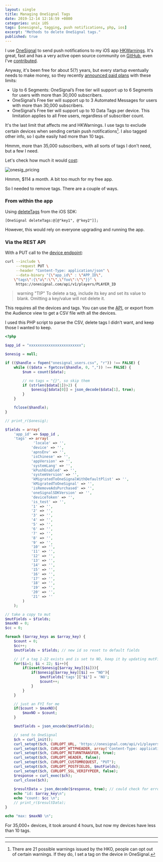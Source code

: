 ```yaml
---
layout: single
title: Managing OneSignal Tags
date: 2019-12-14 12:16:59 +0800
categories: unix iOS 
tags: [onesignal, tagging, push notifications, php, ios]
excerpt: "Methods to delete OneSignal tags."
published: true
---
```


I use [OneSignal](https://onesignal.com/) to send push notifications to my iOS app [HKWarnings](https://itunes.apple.com/hk/app/hkwarnings/id370901118?mt=8). It's great, fast and has a very active open source community on [GitHub](https://github.com/OneSignal/OneSignal-iOS-SDK), even I've [contributed](https://github.com/OneSignal/OneSignal-iOS-SDK/commit/4c1fb7b899b457fb050c95c24fef7cde1998c1ff).

Anyway, it's been free for about 5(?) years, but every startup eventually needs to make money, so they recently [announced paid plans](https://onesignal.com/blog/sustainably-growing-the-onesignal-community/) with these limits:

* Up to 6 Segments: OneSignal’s Free tier will support up to 6 Segments for users with more than 30,000 subscribers.
* OneSignal’s Free tier will support up to 3 Automated Messages for users with more than 30,000 subscribers.
* OneSignal’s Free tier will support up to 10 Data Tags per device. This limitation applies to all Free users, regardless of subscriber count.

It's the last limit that affects me and HKWarnings. I use tags to exclude certain devices when sending certain push notifications[^fn-optout]. I also tagged other info, so I quite easily had more than 10 tags.

Hmmm, more than 35,000 subscribers, with all sorts of tags I don't need, but a few I need.

Let's check how much it would [cost](https://onesignal.com/pricing):

<img data-src="{% asset_path onesig_pricing.png %}" class="lazyload blur-up" alt="onesig_pricing"/>

Hmmm, $114 a month. A bit too much for my free app.

So I needed to remove tags. There are a couple of ways.

### From within the app
Using [deleteTags](https://documentation.onesignal.com/docs/ios-native-sdk#section--deletetags-) from the iOS SDK:

````objective_c
[OneSignal deleteTags:@[@"key1", @"key2"]];
````
However, this would rely on everyone upgrading and running the app.

### Via the REST API
With a PUT call to the [device endpoint](https://documentation.onesignal.com/reference#edit-device):

````bash
curl --include \
     --request PUT \
     --header "Content-Type: application/json" \
     --data-binary "{\"app_id\" : \"APP_ID\",
    \"tags\":{\"a\":\"\",\"foo\":\"\"}}" \
     https://onesignal.com/api/v1/players/PLAYER_ID
````

> warning "TIP"
> To delete a tag, include its key and set its value to blank. Omitting a key/value will not delete it.

This requires all the devices and tags. You can use the [API](https://documentation.onesignal.com/reference#section-example-code-csv-export), or export from the Audience view to get a CSV file with all the devices.

I used this PHP script to parse the CSV, delete tags I didn't want, and keep those I wanted to keep.

````php
<?php

$app_id = "xxxxxxxxxxxxxxxxxxxxxxxx";

$onesig = null;

if (($handle = fopen("onesignal_users.csv", "r")) !== FALSE) {
    while (($data = fgetcsv($handle, 0, ",")) !== FALSE) {
        $num = count($data);

        // no tags = "{}", so skip them
        if (strlen($data[1])>2) {
            $onesig[$data[0]] = json_decode($data[1], true);
        }
    }

    fclose($handle);
}

// print_r($onesig);

$fields = array( 
    'app_id' => $app_id , 
    'tags' => array(
             'locale' => '',
            'device' => '',
            'apnsEnv' => '',
	        'isChinese' => '',
	        'appVersion' => '',
	        'systemLang' => '',
	        'kPushEnabled' => '',
	        'systemVersion' => '',
	        'kMigratedToOneSignalWithDefaultPlist' => '',
	        'kMigratedToOneSignal' => '',
	        'isRemoveAdsPurchased' => '',
	        'oneSignalSDKVersion' => '',
	        'deviceToken' => '',
	        'is_test' => '',
	        '1' => '',
	        '2' => '',
	        '3' => '',
	        '4' => '',
	        '5' => '',
	        '6' => '',
	        '7' => '',
	        '8' => '',
	        '9' => '',
	        '10' => '',
	        '11' => '',
	        '12' => '',
	        '13' => '',
	        '14' => '',
	        '15' => '',
	        '16' => '',
	        '17' => '',
	        '18' => '',
	        '19' => '',
	        '20' => '',
	        '21' => ''
        )
    );

// take a copy to mut
$mutFields = $fields;
$maxNO = 0;
$cc = 0;

foreach ($array_keys as $array_key) {
    $count = 0;
    $cc++;
    $mutFields = $fields; // new id so reset to default fields

    // if a tag 1-22 exists and is set to NO, keep it by updating mutFields
    for($i=1; $i < 22; $i++){
        if(isset($onesig[$array_key][$i])){
            if($onesig[$array_key][$i] == "NO"){
                $mutFields['tags']["$i"] = 'NO';
                $count++;
            }
        }
    }

    // just an FYI for me
    if($count > $maxNO){
        $maxNO = $count;
    }

    $mutFields = json_encode($mutFields);

	// send to OneSignal
    $ch = curl_init();
    curl_setopt($ch, CURLOPT_URL, 'https://onesignal.com/api/v1/players/'.$array_key);
    curl_setopt($ch, CURLOPT_HTTPHEADER, array('Content-Type: application/json'));
    curl_setopt($ch, CURLOPT_RETURNTRANSFER, true);
    curl_setopt($ch, CURLOPT_HEADER, false);
    curl_setopt($ch, CURLOPT_CUSTOMREQUEST, "PUT");
    curl_setopt($ch, CURLOPT_POSTFIELDS, $mutFields);
    curl_setopt($ch, CURLOPT_SSL_VERIFYPEER, false);
    $response = curl_exec($ch);
    curl_close($ch);
    
    $resultData = json_decode($response, true); // could check for errors...
    echo "id: $array_key\n";
    echo "count: $cc \n";
    // print_r($resultData);  
}

echo "max: $maxNO \n";
````
For 35,000+ devices, it took around 4 hours, but now my devices have less than 10 tags.

[^fn-optout]: There are 21 possible warnings issued by the HKO, people can opt out of certain warnings. If they do, I set a tag on the device in OneSignal.

***
